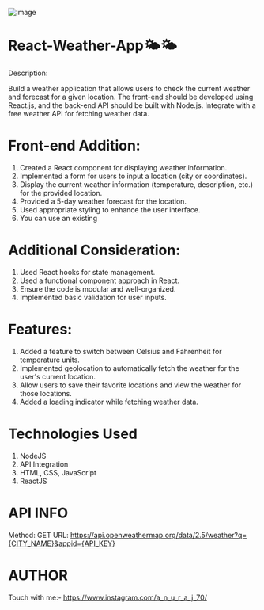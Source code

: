 ![image](https://github.com/Anuraj4/React-Weather-App/assets/88710429/90d5bc0b-eb5c-401f-8100-3c4a4525c437)


# React-Weather-App🌤🌤
Description:

Build a weather application that allows users to check the current weather and forecast for a
given location. The front-end should be developed using React.js, and the back-end API should
be built with Node.js. Integrate with a free weather API for fetching weather data.


# Front-end Addition:

1. Created a React component for displaying weather information.
2. Implemented a form for users to input a location (city or coordinates).
3. Display the current weather information (temperature, description, etc.) for the provided
location.
4. Provided a 5-day weather forecast for the location.
5. Used appropriate styling to enhance the user interface.
6. You can use an existing




# Additional Consideration:

1. Used React hooks for state management.
2. Used a functional component approach in React.
3. Ensure the code is modular and well-organized.
4. Implemented basic validation for user inputs.




# Features:

1. Added a feature to switch between Celsius and Fahrenheit for temperature units.
2. Implemented geolocation to automatically fetch the weather for the user's current location.
3. Allow users to save their favorite locations and view the weather for those locations.
4. Added a loading indicator while fetching weather data.

# Technologies Used

1. NodeJS
2. API Integration
3. HTML, CSS, JavaScript
4. ReactJS

# API INFO

Method: GET
URL: https://api.openweathermap.org/data/2.5/weather?q={CITY_NAME}&appid={API_KEY}

# AUTHOR

Touch with me:- https://www.instagram.com/a_n_u_r_a_j_70/



   
